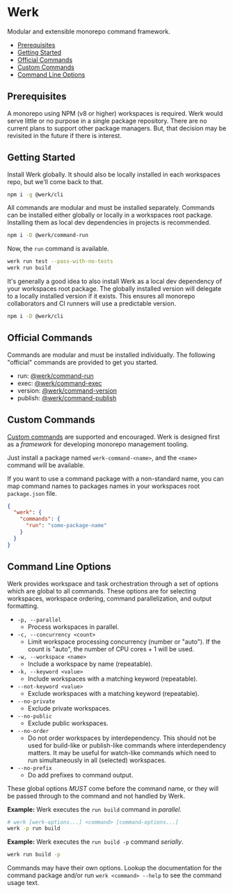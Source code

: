 # Werk

Modular and extensible monorepo command framework.

- [Prerequisites](#prerequisites)
- [Getting Started](#getting-started)
- [Official Commands](#official-commands)
- [Custom Commands](#custom-commands)
- [Command Line Options](#command-line-options)

## Prerequisites

A monorepo using NPM (v8 or higher) workspaces is required. Werk would serve little or no purpose in a single package repository. There are no current plans to support other package managers. But, that decision may be revisited in the future if there is interest.

## Getting Started

Install Werk globally. It should also be locally installed in each workspaces repo, but we'll come back to that.

```sh
npm i -g @werk/cli
```

All commands are modular and must be installed separately. Commands can be installed either globally or locally in a workspaces root package. Installing them as local dev dependencies in projects is recommended.

```sh
npm i -D @werk/command-run
```

Now, the `run` command is available.

```sh
werk run test --pass-with-no-tests
werk run build
```

It's generally a good idea to also install Werk as a local dev dependency of your workspaces root package. The globally installed version will delegate to a locally installed version if it exists. This ensures all monorepo collaborators and CI runners will use a predictable version.

```sh
npm i -D @werk/cli
```

## Official Commands

Commands are modular and must be installed individually. The following "official" commands are provided to get you started.

- run: [@werk/command-run](https://www.npmjs.com/package/@werk/command-run)
- exec: [@werk/command-exec](https://www.npmjs.com/package/@werk/command-exec)
- version: [@werk/command-version](https://www.npmjs.com/package/@werk/command-version)
- publish: [@werk/command-publish](https://www.npmjs.com/package/@werk/command-publish)

## Custom Commands

[Custom commands](README_CUSTOM_COMMANDS.md) are supported and encouraged. Werk is designed first as a _framework_ for developing monorepo management tooling.

Just install a package named `werk-command-<name>`, and the `<name>` command will be available.

If you want to use a command package with a non-standard name, you can
map command names to packages names in your workspaces root `package.json` file.

```json
{
  "werk": {
    "commands": {
      "run": "some-package-name"
    }
  }
}
```

## Command Line Options

Werk provides workspace and task orchestration through a set of options which are global to all commands. These options are for selecting workspaces, workspace ordering, command parallelization, and output formatting.

- `-p, --parallel`
  - Process workspaces in parallel.
- `-c, --concurrency <count>`
  - Limit workspace processing concurrency (number or "auto"). If the count is "auto", the number of CPU cores + 1 will be used.
- `-w, --workspace <name>`
  - Include a workspace by name (repeatable).
- `-k, --keyword <value>`
  - Include workspaces with a matching keyword (repeatable).
- `--not-keyword <value>`
  - Exclude workspaces with a matching keyword (repeatable).
- `--no-private`
  - Exclude private workspaces.
- `--no-public`
  - Exclude public workspaces.
- `--no-order`
  - Do not order workspaces by interdependency. This should not be used for build-like or publish-like commands where interdependency matters. It may be useful for watch-like commands which need to run simultaneously in all (selected) workspaces.
- `--no-prefix`
  - Do add prefixes to command output.

These global options _MUST_ come before the command name, or they will be passed through to the command and not handled by Werk.

**Example:** Werk executes the `run build` command in _parallel_.

```sh
# werk [werk-options...] <command> [command-options...]
werk -p run build
````

**Example:** Werk executes the `run build -p` command _serially_.

```sh
werk run build -p
```

Commands may have their own options. Lookup the documentation for the command package and/or run `werk <command> --help` to see the command usage text.
